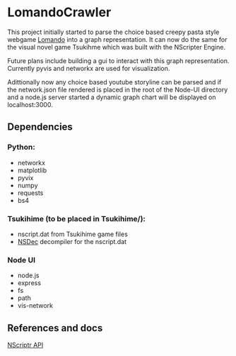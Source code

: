 # LomandoCrawler
This project initially started to parse the choice based creepy pasta style webgame [Lomando](https://lomando.com/) into a graph representation. It can now do the same for the visual novel game Tsukihme which was built with the NScripter Engine.

Future plans include building a gui to interact with this graph representation. Currently pyvis and networkx are used for visualization.

Adittionally now any choice based youtube storyline can be parsed and if the network.json file rendered is placed in the root of the Node-UI directory and a node.js server started a dynamic graph chart will be displayed on localhost:3000.

## Dependencies
### Python:
* networkx
* matplotlib
* pyvix
* numpy
* requests
* bs4
### Tsukihime (to be placed in Tsukihime/):
* nscript.dat from Tsukihime game files
* [NSDec](http://nscripter.insani.org/sdk.html) decompiler for the nscript.dat
### Node UI
* node.js
* express
* fs
* path
* vis-network

## References and docs

[NScriptr API](http://nscripter.insani.org/reference/)
